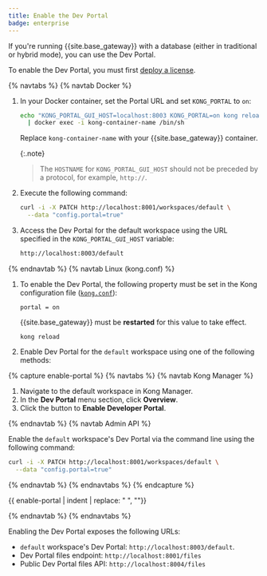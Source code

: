 ```yaml
---
title: Enable the Dev Portal
badge: enterprise
---
```


If you're running {{site.base_gateway}} with a database (either in traditional
or hybrid mode), you can use the Dev Portal.

To enable the Dev Portal, you must first [deploy a license](/gateway/{{page.kong_version}}/licenses/deploy).

{% navtabs %}
{% navtab Docker %}

1. In your Docker container, set the Portal URL and set `KONG_PORTAL` to `on`:

    ```sh
    echo "KONG_PORTAL_GUI_HOST=localhost:8003 KONG_PORTAL=on kong reload exit" \
      | docker exec -i kong-container-name /bin/sh
    ```

    Replace `kong-container-name` with your {{site.base_gateway}} container.

    {:.note}
    > The `HOSTNAME` for `KONG_PORTAL_GUI_HOST` should not be preceded by a protocol, for example, `http://`.

1. Execute the following command:

    ```sh
    curl -i -X PATCH http://localhost:8001/workspaces/default \
      --data "config.portal=true"
    ```

1. Access the Dev Portal for the default workspace using the URL specified
in the `KONG_PORTAL_GUI_HOST` variable:

    ```sh
    http://localhost:8003/default
    ```

{% endnavtab %}
{% navtab Linux (kong.conf) %}

1. To enable the Dev Portal, the following property must be set in the Kong
configuration file ([`kong.conf`](/gateway/{{page.kong_version}}/production/kong-conf/)):

   ```
   portal = on
   ```

   {{site.base_gateway}} must be **restarted** for this value to take effect.

   ```
   kong reload
   ```

1. Enable Dev Portal for the `default` workspace using one of the following methods:

{% capture enable-portal %}
{% navtabs %}
{% navtab Kong Manager %}

1. Navigate to the default workspace in Kong Manager.
2. In the **Dev Portal** menu section, click **Overview**.
3. Click the button to **Enable Developer Portal**.

{% endnavtab %}
{% navtab Admin API %}

Enable the `default` workspace's Dev Portal via the command line using the following command:

```bash
curl -i -X PATCH http://localhost:8001/workspaces/default \
  --data "config.portal=true"
```
{% endnavtab %}
{% endnavtabs %}
{% endcapture %}

{{ enable-portal | indent | replace: " </code>", "</code>"}}

{% endnavtab %}
{% endnavtabs %}

Enabling the Dev Portal exposes the following URLs:
* `default` workspace's Dev Portal: `http://localhost:8003/default`.
* Dev Portal files endpoint: `http://localhost:8001/files`
* Public Dev Portal files API: `http://localhost:8004/files`
